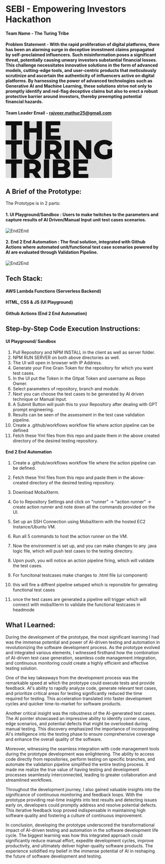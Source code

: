 # SEBI - Empowering Investors Hackathon

#### Team Name - The Turing Tribe
#### Problem Statement - With the rapid proliferation of digital platforms, there has been an alarming surge in deceptive investment claims propagated by self-proclaimed influencers. Such misinformation poses a significant threat, potentially causing unwary investors substantial financial losses. This challenge necessitates innovative solutions in the form of advanced models, cutting-edge tools, and user-centric products that meticulously scrutinize and ascertain the authenticity of influencers active on digital platforms. By harnessing the power of advanced technologies such as Generative AI and Machine Learning, these solutions strive not only to promptly identify and red-flag deceptive claims but also to erect a robust protective barrier around investors, thereby preempting potential financial hazards.

#### Team Leader Email - rajveer.mathur25@gmail.com

<img width="348" alt="TuringTribe" src="https://github.com/KGSSV/SEBI/blob/main/latest%20ttt.png">
<br>

## A Brief of the Prototype: 
The Prototype is in 2 parts: 
#### 1. UI Playground/Sandbox : Users to make twitches to the parameters and capture results of AI Driven/Manual Input unit test cases scenarios.
<img width="368" alt="End2End" src="https://github.com/Rajveermathur/gen-ai-rush-buildathon/assets/63655047/c38673d8-e276-42b2-b22f-dde9503ff966">

#### 2. End 2 End Automation : The final solution, integrated with Github Actions where automated unit/functional test case scenarios powered by AI are evaluated through Validation Pipeline.
<img width="368" alt="End2End" src="https://github.com/Rajveermathur/gen-ai-rush-buildathon/assets/63655047/c4af8a4e-dfc9-42d0-aa14-fa4aa28cf801">

## Tech Stack: 
#### AWS Lambda Functions (Serverless Backend)
#### HTML, CSS & JS (UI Playground)
#### Github Actions (End 2 End Automation)   

## Step-by-Step Code Execution Instructions:
#### UI Playground/ Sandbox
1. Pull Repository and NPM INSTALL in the client as well as server folder.
2. NPM RUN SERVER on both above directories as well.
3. The UI will open in browser with IP Address.
4. Generate your Fine Grain Token for the repository for which you want test cases.
5. In the UI put the Token in the Gitpat Token and username as Repo Owner.
6. Select parameters of repository, branch and module.
7. Next you can choose the test cases to be generated by AI driven technique or Manual Input.
8. A Submit Button will push this to your Repository after dealing with GPT prompt engineering.
9. Results can be seen of the assessment in the test case validation pipeline.
10. Create a .github/workflows workflow file where action pipeline can be defined
11. Fetch these Yml files from this repo and paste them in the above created directory of the desired testing repository.


#### End 2 End Automation
1. Create a .github/workflows workflow file where the action pipeline can be defined.
2. Fetch these Yml files from this repo and paste them in the above-created directory of the desired testing repository.
3. Download MobaXterm.
4. Go to Repository Settings and click on "runner" -> "action runner" -> create action runner and note down all the commands provided on the UI.
5. Set up an SSH Connection using MobaXterm with the hosted EC2 Instance/Ubuntu VM.
6. Run all 5 commands to host the action runner on the VM.
7. Now the environment is set up, and you can make changes to any .java logic file, which will push test cases to the testing directory.
8. Upon push, you will notice an action pipeline firing, which will validate the test cases.

9. For funcitonal testcases make changes to .html file (ui component)
10. this will fire a diffrent pipeline setuped which is reponsible for genrating functional test cases
11. once the test cases are generated a pipeline will trigger which will connect with mobaXterm to validate the functional testcases in headmode
  
## What I Learned:
During the development of the prototype, the most significant learning I had was the immense potential and power of AI-driven testing and automation in revolutionizing the software development process. As the prototype evolved and integrated various elements, I witnessed firsthand how the combination of AI-driven test case generation, seamless code management integration, and continuous monitoring could create a highly efficient and effective testing solution.

One of the key takeaways from the development process was the remarkable speed at which the prototype could execute tests and provide feedback. AI's ability to rapidly analyze code, generate relevant test cases, and prioritize critical areas for testing significantly reduced the time required for testing. This acceleration translated into faster development cycles and quicker time-to-market for software products.

Another critical insight was the robustness of the AI-generated test cases. The AI pointer showcased an impressive ability to identify corner cases, edge scenarios, and potential defects that might be overlooked during manual testing. This discovery emphasized the importance of incorporating AI's intelligence into the testing phase to ensure comprehensive coverage and enhance the overall quality of the software.

Moreover, witnessing the seamless integration with code management tools during the prototype development was enlightening. The ability to access code directly from repositories, perform testing on specific branches, and automate the validation pipeline simplified the entire testing process. It made me realize the true value of having testing and development processes seamlessly interconnected, leading to greater collaboration and streamlined workflows.

Throughout the development journey, I also gained valuable insights into the significance of continuous monitoring and feedback loops. With the prototype providing real-time insights into test results and detecting issues early on, developers could promptly address and resolve potential defects. This iterative feedback loop proved indispensable in maintaining high software quality and fostering a culture of continuous improvement.

In conclusion, developing the prototype underscored the transformational impact of AI-driven testing and automation in the software development life cycle. The biggest learning was how this integrated approach could significantly reduce manual effort, expedite development cycles, improve productivity, and ultimately deliver higher-quality software products. The experience solidified my belief in the immense potential of AI in reshaping the future of software development and testing.
